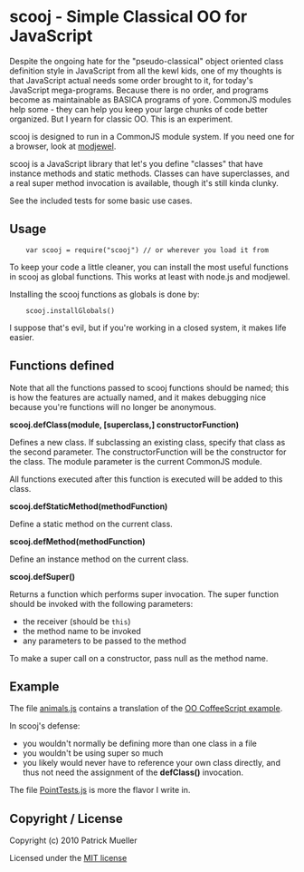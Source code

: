 scooj - Simple Classical OO for JavaScript
===============================================================================

Despite the ongoing hate for the "pseudo-classical" object oriented
class definition style in JavaScript from all the kewl kids, one of my
thoughts is that JavaScript actual needs some order brought to it, for
today's JavaScript mega-programs.  Because there is no order, and
programs become as maintainable as BASICA programs of yore. CommonJS
modules help some - they can help you keep your large chunks of code
better organized.  But I yearn for classic OO.  This is an experiment.

scooj is designed to run in a CommonJS module system.  If you need
one for a browser, look at 
[modjewel](https://github.com/pmuellr/modjewel). 

scooj is a JavaScript library that let's you define "classes" that have
instance methods and static methods.  Classes can have superclasses, and
a real super method invocation is available, though it's still kinda clunky.

See the included tests for some basic use cases.

Usage
-------------------------------------------------------------------------------

        var scooj = require("scooj") // or wherever you load it from

To keep your code a little cleaner, you can install the most useful functions
in scooj as global functions.  This works at least with node.js and modjewel.

Installing the scooj functions as globals is done by:

        scooj.installGlobals()
    
I suppose that's evil, but if you're working in a closed system, it makes life
easier.

Functions defined
-------------------------------------------------------------------------------

Note that all the functions passed to scooj functions should be named; this
is how the features are actually named, and it makes debugging nice because
you're functions will no longer be anonymous.

**scooj.defClass(module, [superclass,] constructorFunction)**

Defines a new class.  If subclassing an existing class, specify that
class as the second parameter.  The constructorFunction will be the
constructor for the class.  The module parameter is the current CommonJS
module.

All functions executed after this function is executed will be added to this
class.

**scooj.defStaticMethod(methodFunction)**

Define a static method on the current class.

**scooj.defMethod(methodFunction)**

Define an instance method on the current class.

**scooj.defSuper()**

Returns a function which performs super invocation.  The super
function should be invoked with the following parameters:

* the receiver (should be `this`) 
* the method name to be invoked 
* any parameters to be passed to the method

To make a super call on a constructor, pass null as the method name.

Example
-------------------------------------------------------------------------------

The file [animals.js](./test/animals.js) contains a translation of the
[OO CoffeeScript example](http://jashkenas.github.com/coffee-script/#classes).

In scooj's defense:

* you wouldn't normally be defining more than one class in a file
* you wouldn't be using super so much
* you likely would never have to reference your own class directly, and
  thus not need the assignment of the **defClass()** invocation.

The file [PointTests.js](./test/sample/PointTests.js) is more the flavor I write
in.

Copyright / License
-------------------------------------------------------------------------------

Copyright (c) 2010 Patrick Mueller

Licensed under the 
[MIT license](http://www.opensource.org/licenses/mit-license.php)
